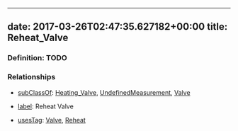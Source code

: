 
---
date: 2017-03-26T02:47:35.627182+00:00
title: Reheat_Valve
---
### Definition: TODO

### Relationships

* [subClassOf](http://www.w3.org/2000/01/rdf-schema#subClassOf): [Heating_Valve](https://brickschema.org/schema/1.0/Brick#Heating_Valve), [UndefinedMeasurement](https://brickschema.org/schema/1.0/Brick#UndefinedMeasurement), [Valve](https://brickschema.org/schema/1.0/Brick#Valve)

* [label](http://www.w3.org/2000/01/rdf-schema#label): Reheat Valve

* [usesTag](https://brickschema.org/schema/1.0/BrickFrame#usesTag): [Valve](https://brickschema.org/schema/1.0/BrickTag#Valve), [Reheat](https://brickschema.org/schema/1.0/BrickTag#Reheat)

